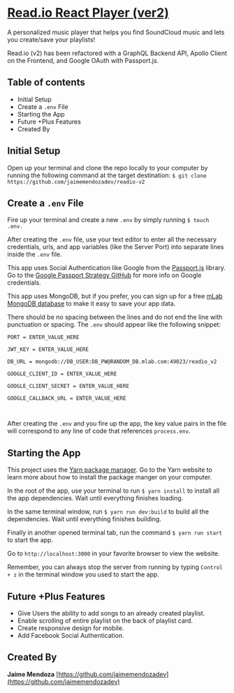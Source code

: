 # [Read.io React Player (ver2)](https://github.com/jaimemendozadev/readio-v2)

A personalized music player that helps you find SoundCloud music and lets you create/save your playlists!

Read.io (v2) has been refactored with a GraphQL Backend API, Apollo Client on the Frontend, and Google OAuth with Passport.js.

## Table of contents

- Initial Setup
- Create a `.env` File
- Starting the App
- Future +Plus Features
- Created By

## Initial Setup

Open up your terminal and clone the repo locally to your computer by running the following command at the target destination: `$ git clone https://github.com/jaimemendozadev/readio-v2`

## Create a `.env` File

Fire up your terminal and create a new `.env` by simply running `$ touch .env.`

After creating the `.env` file, use your text editor to enter all the necessary credentials, urls, and app variables (like the Server Port) into separate lines inside the `.env` file. 

This app uses Social Authentication like Google from the [Passport.js](http://www.passportjs.org/) library. Go to the [Google Passport Strategy GitHub](https://github.com/jaredhanson/passport-google-oauth2) for more info on Google credentials. 

This app uses MongoDB, but if you prefer, you can sign up for a free [mLab MongoDB database](https://mlab.com/) to make it easy to save your app data.

There should be no spacing between the lines and do not end the line with punctuation or spacing. The `.env` should appear like the following snippet:

```
PORT = ENTER_VALUE_HERE

JWT_KEY = ENTER_VALUE_HERE

DB_URL = mongodb://DB_USER:DB_PW@RANDOM_DB.mlab.com:49023/readio_v2

GOOGLE_CLIENT_ID = ENTER_VALUE_HERE

GOOGLE_CLIENT_SECRET = ENTER_VALUE_HERE

GOOGLE_CALLBACK_URL = ENTER_VALUE_HERE



```

After creating the `.env` and you fire up the app, the key value pairs in the file will correspond to any line of code that references `process.env`.

## Starting the App
This project uses the [Yarn package manager](https://yarnpkg.com/en/). Go to the Yarn website to learn more about how to install the package manger on your computer.

In the root of the app, use your terminal to run `$ yarn install` to install all the app dependencies. Wait until everything finishes loading.

In the same terminal window, run `$ yarn run dev:build` to build all the dependencies. Wait until everything finishes building.

Finally in another opened terminal tab, run the command `$ yarn run start` to start the app.

Go to `http://localhost:3000` in your favorite browser to view the website. 

Remember, you can always stop the server from running by typing `Control + z` in the terminal window you used to start the app.


## Future +Plus Features
- Give Users the ability to add songs to an already created playlist.
- Enable scrolling of entire playlist on the back of playlist card.
- Create responsive design for mobile.
- Add Facebook Social Authentication.


## Created By

**Jaime Mendoza**
[https://github.com/jaimemendozadev](https://github.com/jaimemendozadev)